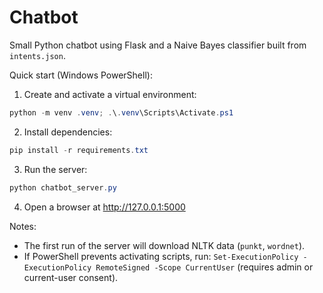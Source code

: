 # Chatbot

Small Python chatbot using Flask and a Naive Bayes classifier built from `intents.json`.

Quick start (Windows PowerShell):

1. Create and activate a virtual environment:

```powershell
python -m venv .venv; .\.venv\Scripts\Activate.ps1
```

2. Install dependencies:

```powershell
pip install -r requirements.txt
```

3. Run the server:

```powershell
python chatbot_server.py
```

4. Open a browser at http://127.0.0.1:5000

Notes:
- The first run of the server will download NLTK data (`punkt`, `wordnet`).
- If PowerShell prevents activating scripts, run: `Set-ExecutionPolicy -ExecutionPolicy RemoteSigned -Scope CurrentUser` (requires admin or current-user consent).
